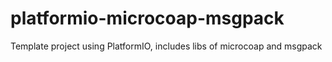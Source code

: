 # platformio-microcoap-msgpack
Template project using PlatformIO, includes libs of microcoap and msgpack
